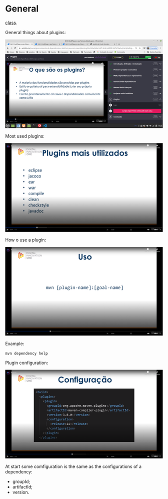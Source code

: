 # General

[class](https://web.dio.me/course/gerenciamento-de-dependencias-e-build-em-java-com-maven/learning/dce5d3ad-6da2-40f2-bc80-ebdfdb1d4f3d?back=/track/coding-the-future-claro-java-spring-boot&tab=undefined&moduleId=undefined).

General things about plugins:

![general things about plugins in Maven](images/general-plugins.png)

Most used plugins:

![most used plugins](images/most-used-plugins.png)

How o use a plugin:

![how to use a plugin](images/how-to-use-a-plugin.png)

Example:

```
mvn dependency help
```

Plugin configuration:

![plugin configuration](images/plugin-configuration.png)

At start some comfiguration is the same as the configurations of a dependency:

- groupId;
- artifactId;
- version.